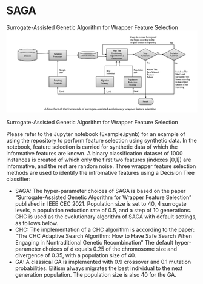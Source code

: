 # SAGA
Surrogate-Assisted Genetic Algorithm for Wrapper Feature Selection
![alt text](https://github.com/Ghaith81/SAGA/blob/master/Flowchart.JPG)

Surrogate-Assisted Genetic Algorithm for Wrapper Feature Selection

Please refer to the Jupyter notebook (Example.ipynb) for an example of using the repository to perform feature selection using synthetic data. In the notebook, feature selection is carried for synthetic data of which the informative features are known. A binary classification dataset of 1000 instances is created of which only the first two features (indexes [0,1]) are informative, and the rest are random noise. Three wrapper feature selection methods are used to identify the infromative features using a Decision Tree classifier:

* SAGA: The hyper-parameter choices of SAGA is based on the paper “Surrogate-Assisted Genetic Algorithm for Wrapper Feature Selection” published in IEEE CEC 2021. Population size is set to 40, 4 surrogate levels, a population reduction rate of 0.5, and a step of 10 generations. CHC is used as the evolutionary algorithm of SAGA with default settings, as follows below.
* CHC: The implementation of a CHC algorithm is according to the paper: “The CHC Adaptive Search Algorithm: How to Have Safe Search When Engaging in Nontraditional Genetic Recombination” The default hyper-parameter choices of d equals 0.25 of the chromosome size and divergence of 0.35, with a population size of 40.
* GA: A classical GA is implemented with 0.9 crossover and 0.1 mutation probabilities. Elitism always migrates the best individual to the next generation population. The population size is also 40 for the GA.


